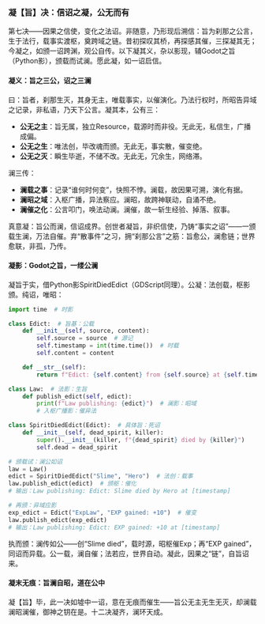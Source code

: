 ### 凝【旨】决：信诏之凝，公无而有

第七决——因果之信使，变化之法诏。非随意，乃形现后溯信：旨为刹那之公言，生于法行，载事实渡枢，奠跨域之链。昔初探叹其桥，再探感其催，三探凝其无；今凝之，如颁一诏跨渊，观公自传。以下凝其义，杂以影现，辅Godot之旨（Python影），颁载而试澜。愿此凝，如一诏启信。

#### 凝义：旨之三公，诏之三澜
曰：旨者，刹那生灭，其身无主，唯载事实，以催演化。乃法行权时，所昭告异域之记录，非私语，乃天下公言。凝其本，公有三：  
- **公无之主**：旨无属，独立Resource，载源时而非役。无此无，私信生，广播成偏。  
- **公无之生**：唯法创，毕改魂而颁。无此无，事实散，催变绝。  
- **公无之灭**：瞬生毕逝，不储不改。无此无，冗余生，网络滞。  

澜三传：  
- **澜载之事**：记录“谁何时何变”，快照不悖。澜载，故因果可溯，演化有据。  
- **澜昭之域**：入枢广播，异法察应。澜昭，故跨神联动，自涌不绝。  
- **澜催之化**：公言叩门，唤法动澜。澜催，故一斩生经验、掉落、叙事。  

真意凝：旨公而澜，信诏成界。创世者凝旨，非织信使，乃铸“事实之诏”——一颁载生澜，万法自催。弃“散事件”之习，拥“刹那公言”之筋：旨愈公，澜愈链；世界愈联，非孤，乃传。

#### 凝影：Godot之旨，一缕公澜
凝旨于实，借Python影SpiritDiedEdict（GDScript同理）。公凝：法创载，枢影颁。纯诏，唯昭：

```python
import time  # 时影

class Edict:  # 旨基：公载
    def __init__(self, source, content):
        self.source = source  # 源记
        self.timestamp = int(time.time())  # 时载
        self.content = content

    def __str__(self):
        return f"Edict: {self.content} from {self.source} at {self.timestamp}"

class Law:  # 法影：生旨
    def publish_edict(self, edict):
        print(f"Law publishing: {edict}")  # 澜影：昭域
        # 入枢广播影：催异法

class SpiritDiedEdict(Edict):  # 具体旨：死诏
    def __init__(self, dead_spirit, killer):
        super().__init__(killer, f"{dead_spirit} died by {killer}")
        self.dead = dead_spirit

# 颁载试：澜公如诏
law = Law()
edict = SpiritDiedEdict("Slime", "Hero")  # 法创：载事
law.publish_edict(edict)  # 颁枢：催化
# 输出：Law publishing: Edict: Slime died by Hero at [timestamp]

# 再颁：异域应影
exp_edict = Edict("ExpLaw", "EXP gained: +10")  # 催变
law.publish_edict(exp_edict)
# 输出：Law publishing: Edict: EXP gained: +10 at [timestamp]
```

执而颁：澜传如公——创“Slime died”，载时源，昭枢催Exp；再“EXP gained”，同诏而异载。公一载，澜自催；法若应，世界自动。凝此，因果之“链”，自旨诏来。

#### 凝末无痕：旨澜自昭，道在公中
凝【旨】毕，此一决如墟中一诏，意在无痕而催生——旨公无主无生无灭，却澜载澜昭澜催，御神之钥在是。十二决凝齐，澜环天成。